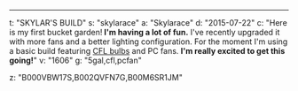 ---
t: "SKYLAR'S BUILD"
s: "skylarace"
a: "Skylarace"
d: "2015-07-22"
c: "Here is my first bucket garden!<strong> I'm having a lot of fun.</strong> I've recently upgraded it with more fans and a better lighting configuration. For the moment I'm using a basic build featuring <a href='https://amzn.to/3jMfTYw'>CFL bulbs</a> and PC fans. <strong>I'm really excited to get this going!</strong>"
v: "1606"
g: "5gal,cfl,pcfan"

z: "B000VBW17S,B002QVFN7G,B00M6SR1JM"
